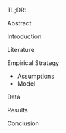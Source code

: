 TL;DR:


Abstract

Introduction

Literature

Empirical Strategy
- Assumptions
- Model

Data

Results

Conclusion

